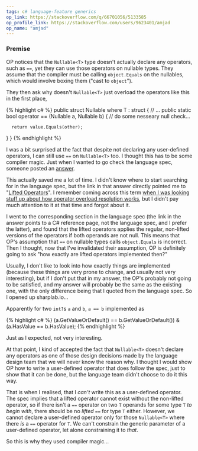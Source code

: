 ```yaml
---
tags: c# language-feature generics
op_link: https://stackoverflow.com/q/66701056/5133585
op_profile_link: https://stackoverflow.com/users/9623401/amjad
op_name: "amjad"
---
```


### Premise

OP notices that the `Nullable<T>` type doesn't actually declare any operators, such as `==`, yet they can use those operators on nullable types. They assume that the compiler must be calling `object.Equals` on the nullables, which would involve boxing them ("cast to `object`").

They then ask why doesn't `Nullable<T>` just overload the operators like this in the first place,

{% highlight c# %}
public struct Nullable<T> where T : struct {
   // ...
   public static bool operator == (Nullable<T> a, Nullable<T> b) {
      // do some nesseary null check...

      return value.Equals(other);
   }
}
{% endhighlight %}

I was a bit surprised at the fact that despite not declaring any user-defined operators, I can still use `==` on `Nullable<T>` too. I thought this has to be some compiler magic. Just when I wanted to go check the language spec, someone posted an [answer](https://stackoverflow.com/a/66701099/5133585). 

This actually saved me a lot of time. I didn't know where to start searching for in the language spec, but the link in that answer directly pointed me to "[Lifted Operators](https://docs.microsoft.com/en-us/dotnet/csharp/language-reference/builtin-types/nullable-value-types#lifted-operators)". I remember coming across this term [when I was looking stuff up about how operator overload resolution works](/2021/02/11/overload-resolution-implicit-conversions.html), but I didn't pay much attention to it at that time and forgot about it.

I went to the corresponding section in the language spec (the link in the answer points to a C# reference page, not the language spec, and I prefer the latter), and found that the lifted operators applies the regular, non-lifted versions of the operators if both operands are not null. This means that OP's assumption that `==` on nullable types calls `object.Equals` is incorrect. Then I thought, now that I've invalidated their assumption, OP is definitely going to ask "how exactly are lifted operators implemented then?"

Usually, I don't like to look into how exactly things are implemented (because these things are very prone to change, and usually not very interesting), but if I don't put that in my answer, the OP's probably not going to be satisfied, and my answer will probably be the same as the existing one, with the only difference being that I quoted from the language spec. So I opened up sharplab.io...

Apparently for two `int?`s `a` and `b`, `a == b` implemented as

{% highlight c# %}
(a.GetValueOrDefault() == b.GetValueOrDefault()) & (a.HasValue == b.HasValue);
{% endhighlight %}

Just as I expected, not very interesting.

At that point, I kind of accepted the fact that `Nullable<T>` doesn't declare any operators as one of those design decisions made by the language design team that we will never know the reason why. I thought I would show OP how to write a user-defined operator that does follow the spec, just to show that it can be done, but the language team didn't choose to do it this way.

That is when I realised, that I _can't_ write this as a user-defined operator. The spec implies that a lifted operator cannot exist without the non-lifted operator, so if there isn't a `==` operator on two `T` operands for some type `T` _to begin with_, there should be no _lifted_ `==` for type `T` either. However, we cannot declare a user-defined operator only for those `Nullable<T>` where there _is_ a `==` operator for `T`. We can't constrain the generic parameter of a user-defined operator, let alone constraining it to _that_.

So this is why they used compiler magic...
